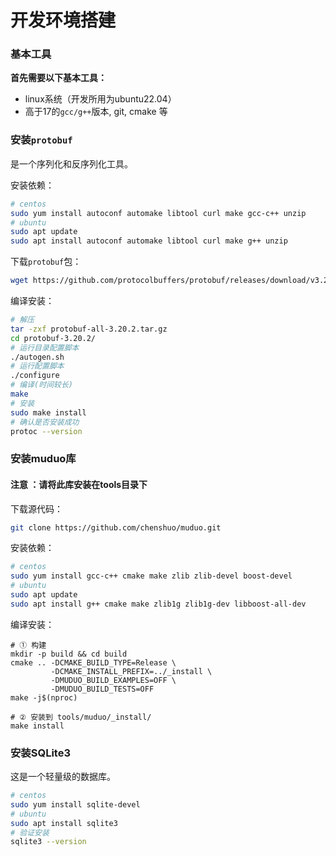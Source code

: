 # 开发环境搭建


### 基本工具

**首先需要以下基本工具：**
- linux系统（开发所用为ubuntu22.04）
- 高于17的`gcc/g++`版本, git, cmake 等

### 安装`protobuf`

是一个序列化和反序列化工具。

安装依赖：
```sh
# centos
sudo yum install autoconf automake libtool curl make gcc-c++ unzip
# ubuntu
sudo apt update
sudo apt install autoconf automake libtool curl make g++ unzip
```
下载`protobuf`包：
```sh
wget https://github.com/protocolbuffers/protobuf/releases/download/v3.20.2/protobuf-all-3.20.2.tar.gz
```
编译安装：
```sh
# 解压
tar -zxf protobuf-all-3.20.2.tar.gz
cd protobuf-3.20.2/
# 运行目录配置脚本
./autogen.sh
# 运行配置脚本
./configure
# 编译(时间较长)
make
# 安装
sudo make install
# 确认是否安装成功
protoc --version
```

### 安装muduo库

#### 注意 ：请将此库安装在tools目录下
下载源代码：

```sh
git clone https://github.com/chenshuo/muduo.git
```

安装依赖：
```sh
# centos
sudo yum install gcc-c++ cmake make zlib zlib-devel boost-devel
# ubuntu
sudo apt update
sudo apt install g++ cmake make zlib1g zlib1g-dev libboost-all-dev
```
编译安装：
```
# ① 构建
mkdir -p build && cd build
cmake .. -DCMAKE_BUILD_TYPE=Release \
         -DCMAKE_INSTALL_PREFIX=../_install \
         -DMUDUO_BUILD_EXAMPLES=OFF \
         -DMUDUO_BUILD_TESTS=OFF
make -j$(nproc)

# ② 安装到 tools/muduo/_install/
make install
```

### 安装SQLite3

这是一个轻量级的数据库。

```sh
# centos
sudo yum install sqlite-devel
# ubuntu
sudo apt install sqlite3
# 验证安装
sqlite3 --version
```
